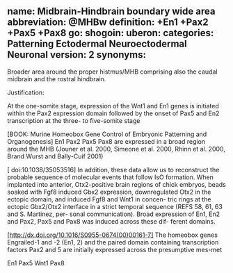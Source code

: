 name: Midbrain-Hindbrain boundary wide area
abbreviation: @MHBw
definition: +En1 +Pax2 +Pax5 +Pax8
go:
shogoin: 
uberon: 
categories: Patterning Ectodermal Neuroectodermal Neuronal
version: 2
synonyms:
---

Broader area around the proper histmus/MHB comprising also the caudal midbrain and the rostral hindbrain.

Justification:

At the one-somite stage, expression of the Wnt1 and En1 genes is initiated within the Pax2 expression domain followed by the onset of Pax5 and En2 transcription at the three- to five-somite stage

[BOOK: Murine Homeobox Gene Control of Embryonic Patterning and Organogenesis] En1 Pax2 Pax5 Pax8 are expressed in a broad region around the MHB (Jouner et al. 2000, Simeone et al. 2000, Rhinn et al. 2000, Brand Wurst and Bally-Cuif 2001)

[ doi:10.1038/35053516] In addition, these data allow us to reconstruct the probable sequence of molecular events that follow IsO formation. When implanted into anterior, Otx2-positive brain regions of chick embryos, beads soaked with Fgf8 induced Gbx2 expression, downregulated Otx2 in the ectopic domain, and induced Fgf8 and Wnt1 in concen- tric rings at the ectopic Gbx2/Otx2 interface in a strict temporal sequence (REFS 58, 61, 63 and S. Martinez, per- sonal communication). Broad expression of En1, En2 and Pax2, Pax5 and Pax8 was induced across these dif- ferent domains.

[http://dx.doi.org/10.1016/S0955-0674(00)00161-7] The homeobox genes Engrailed-1 and -2 (En1, 2) and the paired domain containing transcription factors Pax2 and 5 are initially expressed across the presumptive mes-met

En1 Pax5 Wnt1 Pax8